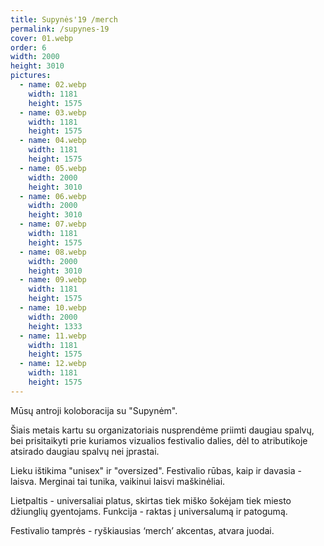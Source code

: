 ```yaml
---
title: Supynės'19 /merch
permalink: /supynes-19
cover: 01.webp
order: 6
width: 2000
height: 3010
pictures:
  - name: 02.webp
    width: 1181
    height: 1575
  - name: 03.webp
    width: 1181
    height: 1575
  - name: 04.webp
    width: 1181
    height: 1575
  - name: 05.webp
    width: 2000
    height: 3010
  - name: 06.webp
    width: 2000
    height: 3010
  - name: 07.webp
    width: 1181
    height: 1575
  - name: 08.webp
    width: 2000
    height: 3010
  - name: 09.webp
    width: 1181
    height: 1575
  - name: 10.webp
    width: 2000
    height: 1333
  - name: 11.webp
    width: 1181
    height: 1575
  - name: 12.webp
    width: 1181
    height: 1575
---
```


Mūsų antroji koloboracija su "Supynėm".

Šiais metais kartu su organizatoriais nusprendėme priimti daugiau spalvų, bei prisitaikyti prie kuriamos vizualios festivalio dalies, dėl to atributikoje atsirado daugiau spalvų nei įprastai.

Lieku ištikima "unisex" ir "oversized". Festivalio rūbas, kaip ir davasia - laisva. Merginai tai tunika, vaikinui laisvi maškinėliai.

Lietpaltis - universaliai platus, skirtas tiek miško šokėjam tiek miesto džiunglių gyentojams. Funkcija - raktas į universalumą ir patogumą.

Festivalio tamprės - ryškiausias ‘merch’ akcentas, atvara juodai.

